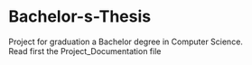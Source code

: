 # Bachelor-s-Thesis
Project for graduation a Bachelor degree in Computer Science.<br/>
Read first the Project_Documentation file
